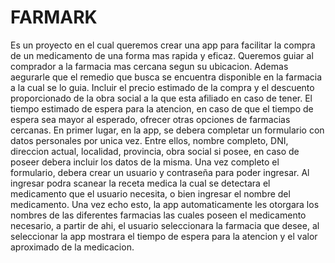 # FARMARK
Es un proyecto en el cual queremos crear una app para facilitar la compra de un medicamento de una forma mas rapida y eficaz.
Queremos guiar al comprador a la farmacia mas cercana segun su ubicacion.
Ademas aegurarle que el remedio que busca se encuentra disponible en la farmacia a la cual se lo guia.
Incluir el precio estimado de la compra y el descuento proporcionado de la obra social a la que esta afiliado en caso de tener.
El tiempo estimado de espera para la atencion, en caso de que el tiempo de espera sea mayor al esperado, ofrecer otras opciones de farmacias cercanas.
En primer lugar, en la app, se debera completar un formulario con datos personales por unica vez. Entre ellos, nombre completo, DNI, direccion actual, localidad, provincia, obra social si posee, en caso de poseer debera incluir los datos de la misma.
Una vez completo el formulario, debera crear un usuario y contraseña para poder ingresar.
Al ingresar podra scanear la receta medica la cual se detectara el medicamento que el usuario necesita, o bien ingresar el nombre del medicamento.
Una vez echo esto, la app automaticamente les otorgara los nombres de las diferentes farmacias las cuales poseen el medicamento necesario, a partir de ahi, el usuario seleccionara la farmacia que desee, al seleccionar la app mostrara el tiempo de espera para la atencion y el valor aproximado de la medicacion.

